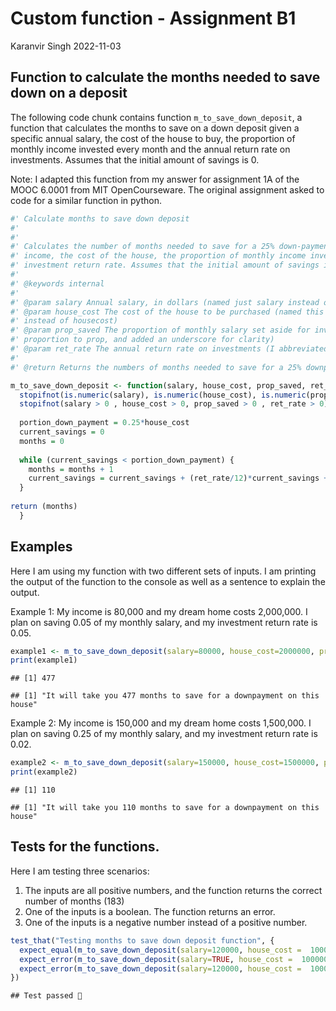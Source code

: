 Custom function - Assignment B1
================
Karanvir Singh
2022-11-03

## Function to calculate the months needed to save down on a deposit

The following code chunk contains function `m_to_save_down_deposit`, a
function that calculates the months to save on a down deposit given a
specific annual salary, the cost of the house to buy, the proportion of
monthly income invested every month and the annual return rate on
investments. Assumes that the initial amount of savings is 0.

Note: I adapted this function from my answer for assignment 1A of the
MOOC 6.0001 from MIT OpenCourseware. The original assignment asked to
code for a similar function in python.

``` r
#' Calculate months to save down deposit
#' 
#' 
#' Calculates the number of months needed to save for a 25% down-payment on a house, based on current
#' income, the cost of the house, the proportion of monthly income invested every month, and the annual
#' investment return rate. Assumes that the initial amount of savings is 0.
#'
#' @keywords internal
#'
#' @param salary Annual salary, in dollars (named just salary instead of ann_salary for simplicity)
#' @param house_cost The cost of the house to be purchased (named this way to make it easier to read     
#' instead of housecost)
#' @param prop_saved The proportion of monthly salary set aside for investment every month (I abbreviated 
#' proportion to prop, and added an underscore for clarity)
#' @param ret_rate The annual return rate on investments (I abbreviated return to ret for simplicity)
#'
#' @return Returns the numbers of months needed to save for a 25% downpayment on a house

m_to_save_down_deposit <- function(salary, house_cost, prop_saved, ret_rate){
  stopifnot(is.numeric(salary), is.numeric(house_cost), is.numeric(prop_saved), is.numeric(ret_rate))
  stopifnot(salary > 0 , house_cost > 0, prop_saved > 0 , ret_rate > 0)
  
  portion_down_payment = 0.25*house_cost
  current_savings = 0
  months = 0
  
  while (current_savings < portion_down_payment) {
    months = months + 1
    current_savings = current_savings + (ret_rate/12)*current_savings + prop_saved*(salary/12)
  }
  
return (months)
  }
```

## Examples

Here I am using my function with two different sets of inputs. I am
printing the output of the function to the console as well as a sentence
to explain the output.

Example 1: My income is 80,000 and my dream home costs 2,000,000. I plan
on saving 0.05 of my monthly salary, and my investment return rate is
0.05.

``` r
example1 <- m_to_save_down_deposit(salary=80000, house_cost=2000000, prop_saved=0.05, ret_rate=0.05)
print(example1)
```

    ## [1] 477

    ## [1] "It will take you 477 months to save for a downpayment on this house"

Example 2: My income is 150,000 and my dream home costs 1,500,000. I
plan on saving 0.25 of my monthly salary, and my investment return rate
is 0.02.

``` r
example2 <- m_to_save_down_deposit(salary=150000, house_cost=1500000, prop_saved=0.25, ret_rate=0.02)
print(example2)
```

    ## [1] 110

    ## [1] "It will take you 110 months to save for a downpayment on this house"

## Tests for the functions.

Here I am testing three scenarios:

1)  The inputs are all positive numbers, and the function returns the
    correct number of months (183)
2)  One of the inputs is a boolean. The function returns an error.
3)  One of the inputs is a negative number instead of a positive number.

``` r
test_that("Testing months to save down deposit function", {
  expect_equal(m_to_save_down_deposit(salary=120000, house_cost =  1000000, prop_saved = 0.10, ret_rate = 0.04), 183)
  expect_error(m_to_save_down_deposit(salary=TRUE, house_cost =  1000000, prop_saved = 0.10, ret_rate = 0.04))
  expect_error(m_to_save_down_deposit(salary=120000, house_cost =  1000000, prop_saved = -0.10, ret_rate = 0.04))
})
```

    ## Test passed 🎊
